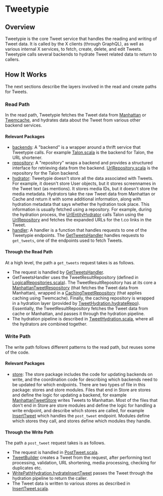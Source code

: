 # Tweetypie

## Overview

Tweetypie is the core Tweet service that handles the reading and writing of Tweet data. It is called by the X clients (through GraphQL), as well as various internal X services, to fetch, create, delete, and edit Tweets. Tweetypie calls several backends to hydrate Tweet related data to return to callers.

## How It Works

The next sections describe the layers involved in the read and create paths for Tweets.

### Read Path

In the read path, Tweetypie fetches the Tweet data from [Manhattan](https://blog.X.com/engineering/en_us/a/2014/manhattan-our-real-time-multi-tenant-distributed-database-for-X-scale) or [Twemcache](https://blog.X.com/engineering/en_us/a/2012/caching-with-twemcache), and hydrates data about the Tweet from various other backend services.

#### Relevant Packages

- [backends](src/main/scala/com/X/tweetypie/backends/): A "backend" is a wrapper around a thrift service that Tweetypie calls. For example [Talon.scala](src/main/scala/com/X/tweetypie/backends/Talon.scala) is the backend for Talon, the URL shortener.
- [repository](src/main/scala/com/X/tweetypie/repository/): A "repository" wraps a backend and provides a structured interface for retrieving data from the backend. [UrlRepository.scala](src/main/scala/com/X/tweetypie/repository/UrlRepository.scala) is the repository for the Talon backend.
- [hydrator](src/main/scala/com/X/tweetypie/hydrator/): Tweetypie doesn't store all the data associated with Tweets. For example, it doesn't store User objects, but it stores screennames in the Tweet text (as mentions). It stores media IDs, but it doesn't store the media metadata. Hydrators take the raw Tweet data from Manhattan or Cache and return it with some additional information, along with hydration metadata that says whether the hydration took place. This information is usually fetched using a repository. For example, during the hydration process, the [UrlEntityHydrator](src/main/scala/com/X/tweetypie/hydrator/UrlEntityHydrator.scala) calls Talon using the [UrlRepository](src/main/scala/com/X/tweetypie/repository/UrlRepository.scala) and fetches the expanded URLs for the t.co links in the Tweet.
- [handler](src/main/scala/com/X/tweetypie/handler/): A handler is a function that handles requests to one of the Tweetypie endpoints. The [GetTweetsHandler](src/main/scala/com/X/tweetypie/handler/GetTweetsHandler.scala) handles requests to `get_tweets`, one of the endpoints used to fetch Tweets.

#### Through the Read Path

At a high level, the path a `get_tweets` request takes is as follows.

- The request is handled by [GetTweetsHandler](src/main/scala/com/X/tweetypie/handler/GetTweetsHandler.scala).
- GetTweetsHandler uses the TweetResultRepository (defined in [LogicalRepositories.scala](src/main/scala/com/X/tweetypie/config/LogicalRepositories#L301)). The TweetResultRepository has at its core a [ManhattanTweetRespository](src/main/scala/com/X/tweetypie/repository/ManhattanTweetRepository.scala) (that fetches the Tweet data from Manhattan), wrapped in a [CachingTweetRepository](src/main/scala/com/X/tweetypie/repository/ManhattanTweetRepository.scala) (that applies caching using Twemcache). Finally, the caching repository is wrapped in a hydration layer (provided by [TweetHydration.hydrateRepo](src/main/scala/com/X/tweetypie/hydrator/TweetHydration.scala#L789)). Essentially, the TweetResultRepository fetches the Tweet data from cache or Manhattan, and passes it through the hydration pipeline.
- The hydration pipeline is described in [TweetHydration.scala](src/main/scala/com/X/tweetypie/hydrator/TweetHydration.scala), where all the hydrators are combined together.

### Write Path

The write path follows different patterns to the read path, but reuses some of the code.

#### Relevant Packages

- [store](src/main/scala/com/X/tweetypie/store/): The store package includes the code for updating backends on write, and the coordination code for describing which backends need to be updated for which endpoints. There are two types of file in this package: stores and store modules. Files that end in Store are stores and define the logic for updating a backend, for example [ManhattanTweetStore](src/main/scala/com/X/tweetypie/store/ManhattanTweetStore.scala) writes Tweets to Manhattan. Most of the files that don't end in Store are store modules and define the logic for handling a write endpoint, and describe which stores are called, for example [InsertTweet](src/main/scala/com/X/tweetypie/store/InsertTweet.scala) which handles the `post_tweet` endpoint. Modules define which stores they call, and stores define which modules they handle.

#### Through the Write Path

The path a `post_tweet` request takes is as follows.

- The request is handled in [PostTweet.scala](src/main/scala/com/X/tweetypie/handler/PostTweet.scala#L338).
- [TweetBuilder](src/main/scala/com/X/tweetypie/handler/TweetBuilder.scala) creates a Tweet from the request, after performing text processing, validation, URL shortening, media processing, checking for duplicates etc.
- [WritePathHydration.hydrateInsertTweet](src/main/scala/com/X/tweetypie/config/WritePathHydration.scala#L54) passes the Tweet through the hydration pipeline to return the caller.
- The Tweet data is written to various stores as described in [InsertTweet.scala](src/main/scala/com/X/tweetypie/store/InsertTweet.scala#L84).
